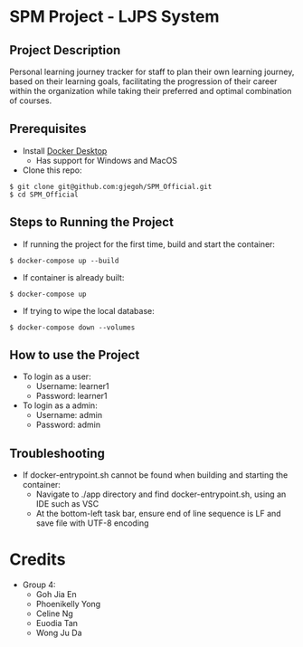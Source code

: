 # SPM Project - LJPS System

## Project Description
Personal learning journey tracker for staff to plan their own learning journey, based on their learning goals, facilitating the progression of their career within the organization while taking their preferred and optimal combination of courses.

## Prerequisites
- Install [Docker Desktop](https://www.docker.com/products/docker-desktop)
    - Has support for Windows and MacOS
- Clone this repo:
~~~
$ git clone git@github.com:gjegoh/SPM_Official.git
$ cd SPM_Official
~~~

## Steps to Running the Project
- If running the project for the first time, build and start the container:
~~~
$ docker-compose up --build
~~~
- If container is already built:
~~~
$ docker-compose up
~~~
- If trying to wipe the local database:
~~~
$ docker-compose down --volumes
~~~

## How to use the Project
- To login as a user:
    - Username: learner1
    - Password: learner1
- To login as a admin:
    - Username: admin
    - Password: admin

## Troubleshooting
- If docker-entrypoint.sh cannot be found when building and starting the container:
    - Navigate to ./app directory and find docker-entrypoint.sh, using an IDE such as VSC
    - At the bottom-left task bar, ensure end of line sequence is LF and save file with UTF-8 encoding

# Credits
- Group 4:
    - Goh Jia En
    - Phoenikelly Yong
    - Celine Ng
    - Euodia Tan
    - Wong Ju Da
